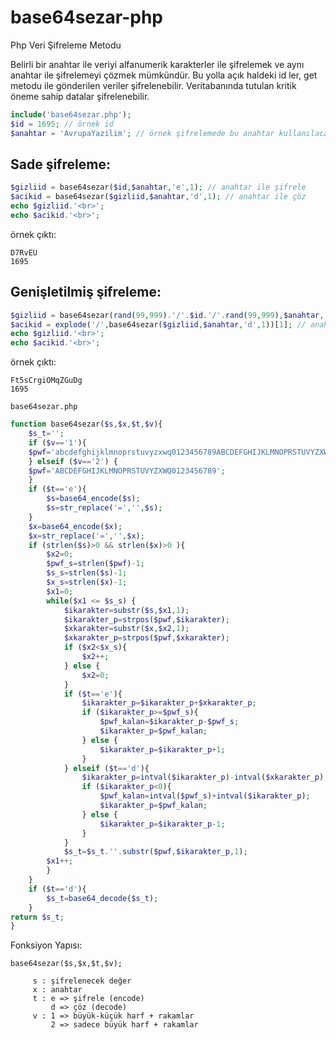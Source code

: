 # base64sezar-php
Php Veri Şifreleme Metodu
<p>Belirli bir anahtar ile veriyi alfanumerik karakterler ile şifrelemek ve aynı anahtar ile şifrelemeyi çözmek mümkündür. Bu yolla açık haldeki id ler, get metodu ile gönderilen veriler şifrelenebilir. Veritabanında tutulan kritik öneme sahip datalar şifrelenebilir. </p>

```php
include('base64sezar.php');
$id = 1695; // örnek id
$anahtar = 'AvrupaYazilim'; // örnek şifrelemede bu anahtar kullanılacak
```

## Sade şifreleme:
```php
$gizliid = base64sezar($id,$anahtar,'e',1); // anahtar ile şifrele
$acikid = base64sezar($gizliid,$anahtar,'d',1); // anahtar ile çöz
echo $gizliid.'<br>';
echo $acikid.'<br>';
```
örnek çıktı: 
```
D7RvEU
1695
```

## Genişletilmiş şifreleme:
```php
$gizliid = base64sezar(rand(99,999).'/'.$id.'/'.rand(99,999),$anahtar,'e',1); // random sayılar (tercihen) ekleyerek şifreliyoruz.
$acikid = explode('/',base64sezar($gizliid,$anahtar,'d',1))[1]; // anahtar ile çözüp, / ile parçalayıp id yi alıyoruz.
echo $gizliid.'<br>';
echo $acikid.'<br>';
```
örnek çıktı: 
```
Ft5sCrgiOMqZGuDg
1695
```
`base64sezar.php`
```php
function base64sezar($s,$x,$t,$v){ 
	$s_t='';
	if ($v=='1'){
	$pwf='abcdefghijklmnoprstuvyzxwq0123456789ABCDEFGHIJKLMNOPRSTUVYZXWQ';
	} elseif ($v=='2') {
	$pwf='ABCDEFGHIJKLMNOPRSTUVYZXWQ0123456789';
	}
	if ($t=='e'){
		$s=base64_encode($s);
		$s=str_replace('=','',$s);
	}
	$x=base64_encode($x);
	$x=str_replace('=','',$x);
	if (strlen($s)>0 && strlen($x)>0 ){
		$x2=0;
		$pwf_s=strlen($pwf)-1;
		$s_s=strlen($s)-1;
		$x_s=strlen($x)-1;
		$x1=0;
		while($x1 <= $s_s) {
			$ikarakter=substr($s,$x1,1);
			$ikarakter_p=strpos($pwf,$ikarakter);
			$xkarakter=substr($x,$x2,1);
			$xkarakter_p=strpos($pwf,$xkarakter);
			if ($x2<$x_s){
				$x2++;
			} else {
				$x2=0;	
			}
			if ($t=='e'){
				$ikarakter_p=$ikarakter_p+$xkarakter_p;
				if ($ikarakter_p>=$pwf_s){
					$pwf_kalan=$ikarakter_p-$pwf_s;
					$ikarakter_p=$pwf_kalan;
				} else {
					$ikarakter_p=$ikarakter_p+1;
				}
			} elseif ($t=='d'){
				$ikarakter_p=intval($ikarakter_p)-intval($xkarakter_p);
				if ($ikarakter_p<0){
					$pwf_kalan=intval($pwf_s)+intval($ikarakter_p);
					$ikarakter_p=$pwf_kalan;
				} else {
					$ikarakter_p=$ikarakter_p-1;
				}
			}
			$s_t=$s_t.''.substr($pwf,$ikarakter_p,1);
		$x1++;
		}
	}
	if ($t=='d'){
		$s_t=base64_decode($s_t);
	}
return $s_t;	
}
```

Fonksiyon Yapısı: 
```
base64sezar($s,$x,$t,$v);

	 s : şifrelenecek değer
	 x : anahtar
	 t : e => şifrele (encode)
	     d => çöz (decode)
	 v : 1 => büyük-küçük harf + rakamlar
	     2 => sadece büyük harf + rakamlar
```
